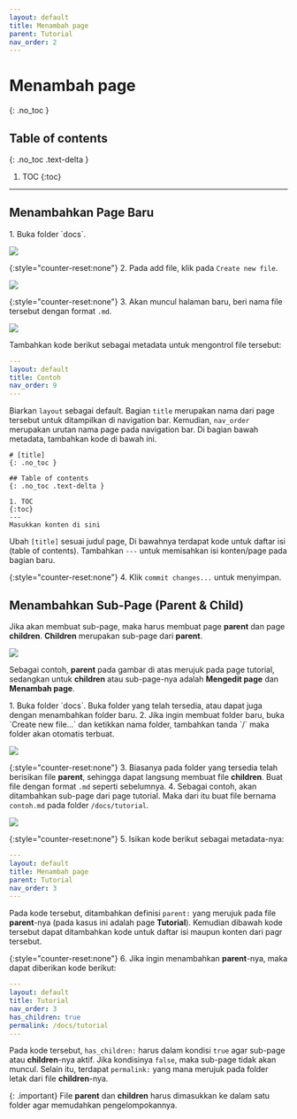 ```yaml
---
layout: default
title: Menambah page
parent: Tutorial
nav_order: 2
---
```


# Menambah page
{: .no_toc }

## Table of contents
{: .no_toc .text-delta }

1. TOC
{:toc}

---

## Menambahkan Page Baru

<div class="code-example" markdown="1">
1. Buka folder `docs`.

![](../../../assets/images/tutorial/add/doc.jpg)

{:style="counter-reset:none"}
2. Pada add file, klik pada `Create new file`.

![](../../../assets/images/tutorial/add/doc-new.jpg)

{:style="counter-reset:none"}
3. Akan muncul halaman baru, beri nama file tersebut dengan format `.md`. 

![](../../../assets/images/tutorial/add/contoh.jpg)

Tambahkan kode berikut sebagai metadata untuk mengontrol file tersebut:

```yml
---
layout: default  
title: Contoh 
nav_order: 9
---
```

Biarkan `layout` sebagai default. Bagian `title` merupakan nama dari page tersebut untuk ditampilkan di navigation bar. Kemudian, `nav_order` merupakan urutan nama page pada navigation bar. Di bagian bawah metadata, tambahkan kode di bawah ini.

```
# [title]
{: .no_toc }

## Table of contents
{: .no_toc .text-delta }

1. TOC
{:toc}
---
Masukkan konten di sini
```

Ubah `[title]` sesuai judul page, Di bawahnya terdapat kode untuk daftar isi (table of contents). Tambahkan `---` untuk memisahkan isi konten/page pada bagian baru. 

{:style="counter-reset:none"}
4. Klik `commit changes...` untuk menyimpan.

</div>

## Menambahkan Sub-Page (Parent & Child)

Jika akan membuat sub-page, maka harus membuat page **parent** dan page **children**. **Children** merupakan sub-page dari **parent**. 

![](../../../assets/images/tutorial/add/sub-page.jpg)

Sebagai contoh, **parent** pada gambar di atas merujuk pada page tutorial, sedangkan untuk **children** atau sub-page-nya adalah **Mengedit page** dan **Menambah page**.

<div class="code-example" markdown="1">
1. Buka folder `docs`. Buka folder yang telah tersedia, atau dapat juga dengan menambahkan folder baru.
2. Jika ingin membuat folder baru, buka `Create new file...` dan ketikkan nama folder, tambahkan tanda `/` maka folder akan otomatis terbuat. 

![](../../../assets/images/tutorial/add/folder.jpg)

{:style="counter-reset:none"}
3. Biasanya pada folder yang tersedia telah berisikan file **parent**, sehingga dapat langsung membuat file **children**. Buat file dengan format `.md` seperti sebelumnya.
4. Sebagai contoh, akan ditambahkan sub-page dari page tutorial. Maka dari itu buat file bernama `contoh.md` pada folder `/docs/tutorial`.

![](../../../assets/images/tutorial/add/contoh-file.jpg)

{:style="counter-reset:none"}
5. Isikan kode berikut sebagai metadata-nya:

```yml
---
layout: default
title: Menambah page
parent: Tutorial
nav_order: 3
---
```

Pada kode tersebut, ditambahkan definisi `parent:` yang merujuk pada file **parent**-nya (pada kasus ini adalah page **Tutorial**). Kemudian dibawah kode tersebut dapat ditambahkan kode untuk daftar isi maupun konten dari pagr tersebut.

{:style="counter-reset:none"}
6. Jika ingin menambahkan **parent**-nya, maka dapat diberikan kode berikut:

```yml
---
layout: default
title: Tutorial
nav_order: 3
has_children: true
permalink: /docs/tutorial
---
```

Pada kode tersebut, `has_children:` harus dalam kondisi `true` agar sub-page atau **children**-nya aktif. Jika kondisinya `false`, maka sub-page tidak akan muncul. Selain itu, terdapat `permalink:` yang mana merujuk pada folder letak dari file **children**-nya.

{: .important}
File **parent** dan **children** harus dimasukkan ke dalam satu folder agar memudahkan pengelompokannya. 

</div>


